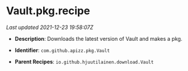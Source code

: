 # Vault.pkg.recipe

_Last updated 2021-12-23 19:58:07Z_

- **Description**: Downloads the latest version of Vault and makes a pkg.

- **Identifier**: `com.github.apizz.pkg.Vault`

- **Parent Recipes**: `io.github.hjuutilainen.download.Vault`